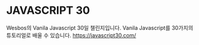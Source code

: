 # JAVASCRIPT 30

Wesbos의 Vanila Javascript 30일 챌린지입니다.
Vanila Javascript를 30가지의 튜토리얼로 배울 수 있습니다.
https://javascript30.com/
